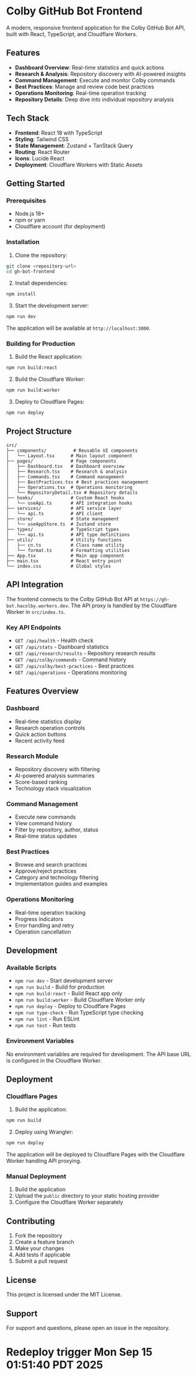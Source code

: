 # Colby GitHub Bot Frontend

A modern, responsive frontend application for the Colby GitHub Bot API, built with React, TypeScript, and Cloudflare Workers.

## Features

- **Dashboard Overview**: Real-time statistics and quick actions
- **Research & Analysis**: Repository discovery with AI-powered insights
- **Command Management**: Execute and monitor Colby commands
- **Best Practices**: Manage and review code best practices
- **Operations Monitoring**: Real-time operation tracking
- **Repository Details**: Deep dive into individual repository analysis

## Tech Stack

- **Frontend**: React 18 with TypeScript
- **Styling**: Tailwind CSS
- **State Management**: Zustand + TanStack Query
- **Routing**: React Router
- **Icons**: Lucide React
- **Deployment**: Cloudflare Workers with Static Assets

## Getting Started

### Prerequisites

- Node.js 18+ 
- npm or yarn
- Cloudflare account (for deployment)

### Installation

1. Clone the repository:
```bash
git clone <repository-url>
cd gh-bot-frontend
```

2. Install dependencies:
```bash
npm install
```

3. Start the development server:
```bash
npm run dev
```

The application will be available at `http://localhost:3000`.

### Building for Production

1. Build the React application:
```bash
npm run build:react
```

2. Build the Cloudflare Worker:
```bash
npm run build:worker
```

3. Deploy to Cloudflare Pages:
```bash
npm run deploy
```

## Project Structure

```
src/
├── components/          # Reusable UI components
│   └── Layout.tsx      # Main layout component
├── pages/              # Page components
│   ├── Dashboard.tsx   # Dashboard overview
│   ├── Research.tsx    # Research & analysis
│   ├── Commands.tsx    # Command management
│   ├── BestPractices.tsx # Best practices management
│   ├── Operations.tsx  # Operations monitoring
│   └── RepositoryDetail.tsx # Repository details
├── hooks/              # Custom React hooks
│   └── useApi.ts       # API integration hooks
├── services/           # API service layer
│   └── api.ts          # API client
├── store/              # State management
│   └── useAppStore.ts  # Zustand store
├── types/              # TypeScript types
│   └── api.ts          # API type definitions
├── utils/              # Utility functions
│   ├── cn.ts           # Class name utility
│   └── format.ts       # Formatting utilities
├── App.tsx             # Main app component
├── main.tsx            # React entry point
└── index.css           # Global styles
```

## API Integration

The frontend connects to the Colby GitHub Bot API at `https://gh-bot.hacolby.workers.dev`. The API proxy is handled by the Cloudflare Worker in `src/index.ts`.

### Key API Endpoints

- `GET /api/health` - Health check
- `GET /api/stats` - Dashboard statistics
- `GET /api/research/results` - Repository research results
- `GET /api/colby/commands` - Command history
- `GET /api/colby/best-practices` - Best practices
- `GET /api/operations` - Operations monitoring

## Features Overview

### Dashboard
- Real-time statistics display
- Research operation controls
- Quick action buttons
- Recent activity feed

### Research Module
- Repository discovery with filtering
- AI-powered analysis summaries
- Score-based ranking
- Technology stack visualization

### Command Management
- Execute new commands
- View command history
- Filter by repository, author, status
- Real-time status updates

### Best Practices
- Browse and search practices
- Approve/reject practices
- Category and technology filtering
- Implementation guides and examples

### Operations Monitoring
- Real-time operation tracking
- Progress indicators
- Error handling and retry
- Operation cancellation

## Development

### Available Scripts

- `npm run dev` - Start development server
- `npm run build` - Build for production
- `npm run build:react` - Build React app only
- `npm run build:worker` - Build Cloudflare Worker only
- `npm run deploy` - Deploy to Cloudflare Pages
- `npm run type-check` - Run TypeScript type checking
- `npm run lint` - Run ESLint
- `npm run test` - Run tests

### Environment Variables

No environment variables are required for development. The API base URL is configured in the Cloudflare Worker.

## Deployment

### Cloudflare Pages

1. Build the application:
```bash
npm run build
```

2. Deploy using Wrangler:
```bash
npm run deploy
```

The application will be deployed to Cloudflare Pages with the Cloudflare Worker handling API proxying.

### Manual Deployment

1. Build the application
2. Upload the `public` directory to your static hosting provider
3. Configure the Cloudflare Worker separately

## Contributing

1. Fork the repository
2. Create a feature branch
3. Make your changes
4. Add tests if applicable
5. Submit a pull request

## License

This project is licensed under the MIT License.

## Support

For support and questions, please open an issue in the repository.
# Redeploy trigger Mon Sep 15 01:51:40 PDT 2025
